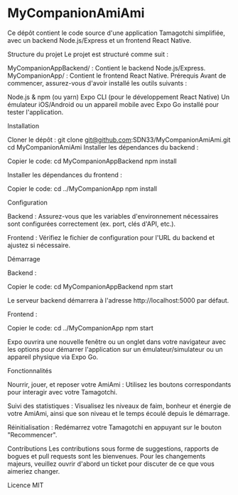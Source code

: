 <h1>MyCompanionAmiAmi</h1>
Ce dépôt contient le code source d'une application Tamagotchi simplifiée, avec un backend Node.js/Express et un frontend React Native.

Structure du projet
Le projet est structuré comme suit :

MyCompanionAppBackend/ : Contient le backend Node.js/Express.
MyCompanionApp/ : Contient le frontend React Native.
Prérequis
Avant de commencer, assurez-vous d'avoir installé les outils suivants :

Node.js & npm (ou yarn)
Expo CLI (pour le développement React Native)
Un émulateur iOS/Android ou un appareil mobile avec Expo Go installé pour tester l'application.

Installation

Cloner le dépôt :
git clone git@github.com:SDN33/MyCompanionAmiAmi.git
cd MyCompanionAmiAmi
Installer les dépendances du backend :


Copier le code:
cd MyCompanionAppBackend
npm install



Installer les dépendances du frontend :

Copier le code:
cd ../MyCompanionApp
npm install


Configuration

Backend :
Assurez-vous que les variables d'environnement nécessaires sont configurées correctement (ex. port, clés d'API, etc.).

Frontend :
Vérifiez le fichier de configuration pour l'URL du backend et ajustez si nécessaire.


Démarrage

Backend :

Copier le code:
cd MyCompanionAppBackend
npm start

Le serveur backend démarrera à l'adresse http://localhost:5000 par défaut.

Frontend :

Copier le code:
cd ../MyCompanionApp
npm start

Expo ouvrira une nouvelle fenêtre ou un onglet dans votre navigateur avec les options pour démarrer l'application sur un émulateur/simulateur ou un appareil physique via Expo Go.



Fonctionnalités

Nourrir, jouer, et reposer votre AmiAmi : Utilisez les boutons correspondants pour interagir avec votre Tamagotchi.

Suivi des statistiques : Visualisez les niveaux de faim, bonheur et énergie de votre AmiAmi, ainsi que son niveau et le temps écoulé depuis le démarrage.

Réinitialisation : Redémarrez votre Tamagotchi en appuyant sur le bouton "Recommencer".


Contributions
Les contributions sous forme de suggestions, rapports de bogues et pull requests sont les bienvenues. Pour les changements majeurs, veuillez ouvrir d'abord un ticket pour discuter de ce que vous aimeriez changer.

Licence
MIT

